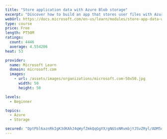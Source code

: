 ```yaml
---
title: "Store application data with Azure Blob storage"
excerpt: "Discover how to build an app that stores user files with Azure Blob storage, use Blob storage in a web app, and use the Azure Storage SDK for .NET Core."
webUrl: https://docs.microsoft.com/en-us/learn/modules/store-app-data-with-azure-blob-storage/
type: course
price: Free
length: PT50M
ratings:
  count: 4446
  average: 4.554206
heat: 53

provider:
  name: Microsoft Learn
  domain: microsoft.com
  images:
    - url: /assets/images/organizations/microsoft.com-50x50.jpg
      width: 50
      height: 50

levels:
  - Beginner

topics:
  - Azure
  - Storage

secured: "DptPbl6aznRkIgK3dKAhJ4qWyfZmkQqGgYX/gNGSsNRvmbjYJSvZRyl/ADM5cLG948gWs/4SSK3imS8YEumFXZF0zoPczEAxVmmIQeGHiZnpI9kYJlm4vWeQd3Wao5YVBmCqAgU/zYaUkB7om022WLLI3U9jG4pdGgonf7TjFZDd/CFW5+xewoT0RA+dn0EZpIEZaXVYc3pRW3uULeCZGR+MQYqwPQpdarpf2eBYgsGGufx6WogYKhu7eLS/Xh4j2D/zhVbBHdWRUoi/3WjzNo3BVAtDz04yWM5DHJT9Z9yntj/0ByLgk9GR2ncjbGZUBcGwrI8BaILwcF2H+3zXAhWcnFFQbcaPYGbYiDerSodHFzsKBa01cV8bLIjTLT7fHl5xD0MDTEj5PmHiW13T6a4xZao1yabv7v4in2kS87w=;UCoLVLlf85b28tFVWVfg/g=="
---
```


